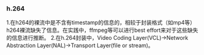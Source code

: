 ### h.264
1.在h264的裸流中是不含有timestamp的信息的，相较于封装格式（如mp4等）h264裸流缺失了信息。在实践中，ffmpeg等可以进行best effort来对于这些缺失的信息进行推断。
2.在h.264封装中，Video Coding Layer(VCL)->Network Abstraction Layer(NAL)->Transport Layer(file or stream)。